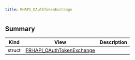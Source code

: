 ```yaml
---
title: RHAPI_OAuthTokenExchange
---
```


## Summary
| Kind | View | Description |
|------|------|-------------|
|struct|[FRHAPI_OAuthTokenExchange](/unreal-plugins/all/structfrhapi__oauthtokenexchange/#structFRHAPI__OAuthTokenExchange)||
